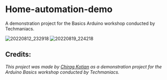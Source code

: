 # Home-automation-demo

A demonstration project for the Basics Arduino workshop conducted by Techmaniacs.

![20220812_232918](https://github.com/ChiragKotian/Home-automation-demo/assets/117931123/c46752f0-eb76-4ab1-a3ad-fe41e1176204)
![20220819_224218](https://github.com/ChiragKotian/Home-automation-demo/assets/117931123/adedcafd-18e9-4e44-b67d-a8bef6504f3f)

## Credits:

_This project was made by [Chirag Kotian](https://chiragkotian.github.io) as a demonstration project for the Arduino Basics workshop conducted by Techmaniacs._
